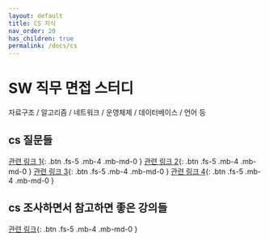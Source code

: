 ```yaml
---
layout: default
title: CS 지식
nav_order: 20
has_children: true
permalink: /docs/cs
---
```



# SW 직무 면접 스터디

자료구조 / 알고리즘 / 네트워크 / 운영체제 / 데이터베이스 / 언어 등  

## cs 질문들

[관련 링크 1](https://github.com/jobhope/TechnicalNote){: .btn .fs-5 .mb-4 .mb-md-0 }
[관련 링크 2](https://github.com/JaeYeopHan/Interview_Question_for_Beginner){: .btn .fs-5 .mb-4 .mb-md-0 }
[관련 링크 3](https://github.com/gyoogle/tech-interview-for-developer){: .btn .fs-5 .mb-4 .mb-md-0 }
[관련 링크 4](https://sisparang.tistory.com/27?category=317631){: .btn .fs-5 .mb-4 .mb-md-0 }

## cs 조사하면서 참고하면 좋은 강의들
[관련 링크](https://chobokkiri.tistory.com/m/75){: .btn .fs-5 .mb-4 .mb-md-0 }
